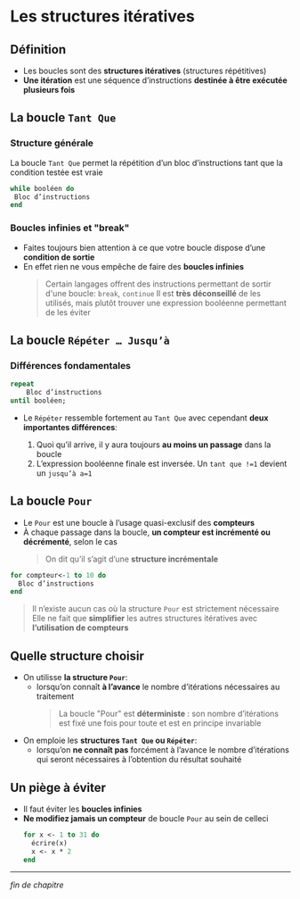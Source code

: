 # Les structures itératives

## Définition

- Les boucles sont des **structures itératives** (structures répétitives)
- **Une itération** est une séquence d’instructions **destinée à être exécutée plusieurs fois**

## La boucle `Tant Que`

### Structure générale

La boucle `Tant Que` permet la répétition d’un bloc d’instructions tant que la condition testée est vraie

```pascal
while booléen do
 Bloc d’instructions
end
```

### Boucles infinies et "break"

- Faites toujours bien attention à ce que votre boucle dispose d’une **condition de sortie**
- En effet rien ne vous empêche de faire des **boucles infinies**
  > Certain langages offrent des instructions permettant de sortir d'une boucle: `break`, `continue`
  > Il est **très déconseillé** de les utilisés, mais plutôt trouver une expression booléenne permettant de les éviter

## La boucle `Répéter … Jusqu’à`

### Différences fondamentales

```pascal
repeat
    Bloc d’instructions
until booléen;
```

- Le `Répéter` ressemble fortement au `Tant Que` avec cependant **deux importantes différences**:

  1. Quoi qu’il arrive, il y aura toujours **au moins un passage** dans la boucle
  2. L’expression booléenne finale est inversée. Un `tant que !=1` devient un `jusqu’à a=1`

## La boucle `Pour`

- Le `Pour` est une boucle à l’usage quasi-exclusif des **compteurs**
- À chaque passage dans la boucle, **un compteur est incrémenté ou décrémenté**, selon le cas
  > On dit qu’il s’agit d’une **structure incrémentale**

```pascal
for compteur<-1 to 10 do
  Bloc d’instructions
end
```

> Il n’existe aucun cas où la structure `Pour` est strictement nécessaire
> Elle ne fait que **simplifier** les autres structures itératives avec **l’utilisation de compteurs**

## Quelle structure choisir

- On utilisse **la structure `Pour`**:
  - lorsqu’on connaît **à l’avance** le nombre d’itérations nécessaires au traitement
    > La boucle "Pour" est **déterministe** : son nombre d’itérations est fixé une fois pour toute et est en principe invariable
- On emploie les **structures `Tant Que` ou `Répéter`**:
  - lorsqu’on **ne connaît pas** forcément à l’avance le nombre d’itérations qui seront nécessaires à l’obtention du résultat souhaité

## Un piège à éviter

- Il faut éviter les **boucles infinies**
- **Ne modifiez jamais un compteur** de boucle `Pour` au sein de celle­ci
  ```pascal
  for x <- 1 to 31 do
    écrire(x)
    x <- x * 2
  end
  ```

---

_fin de chapitre_
